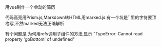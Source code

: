 用vue制作一个会动的简历

代码高亮用Prism.js,Markdown转HTML用marked.js
有一个坑是``里的字符要顶格写,不然marked无法正确解析

有个问题是,为何用refs调用子组件的方法,显示
"TypeError: Cannot read property 'goBottom' of undefined"

